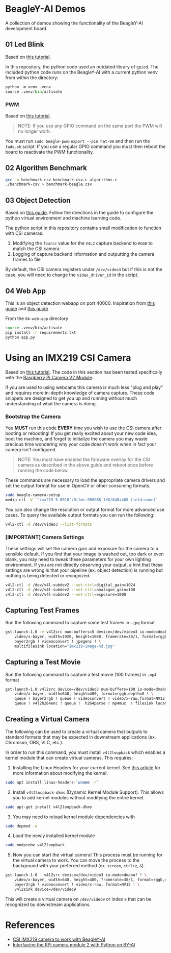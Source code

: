 # BeagleY-AI Demos

A collection of demos showing the functionality of the BeagleY-AI development board.

## 01 Led Blink

Based on [this tutorial](https://docs.beagleboard.org/boards/beagley/ai/demos/beagley-ai-using-gpio.html).

In this repository, the python code used an outdated library of `gpiod`.
The included python code runs on the BeagleY-AI with a current python venv from within the directory:

```python
python -m venv .venv
source .venv/bin/activate
```

### PWM

Based on [this tutorial](https://docs.beagleboard.org/boards/beagley/ai/demos/beagley-ai-using-pwm.html).

> NOTE: If you use any GPIO command on the same port the PWM will no longer work.

You must run `sudo beagle-pwm-export --pin hat-08` and then run the `fade.sh` script.
If you use a regular GPIO command you must then reboot the board to reactivate the PWM functionality.

## 02 Algorithm Benchmark

```bash
gcc -o benchmark-csv benchmark-csv.c algorithms.c
./benchmark-csv > benchmark-beagle.csv
```

## 03 Object Detection

Based on [this guide](https://docs.beagleboard.org/boards/beagley/ai/demos/beagley-ai-object-detection-tutorial.html).
Follow the directions in the guide to configure the python virtual environment and machine learning code.

The python script in this repository contains small modification to function with CSI cameras:

1. Modifying the `fourcc` value for the `V4L2` capture backend to `RGGB` to match the CSI camera
2. Logging of capture backend information and outputting the camera frames to file

By default, the CSI camera registers under `/dev/video3` but if this is not the case,
you will need to change the `video_driver_id` in the script.

## 04 Web App

This is an object detection webapp on port 40000.
Inspiration from [this guide](https://medium.com/better-programming/build-a-computer-vision-webapp-flask-opencv-and-mongodb-62a52d38738a)
and [this guide](https://medium.com/@draj0718/opencv-face-detection-deployment-in-flask-web-framework-1a9b9772d9fd)

From the `04-web-app` directory
```bash
source .venv/bin/activate
pip install -r requirements.txt
python app.py
```

# Using an IMX219 CSI Camera

Based on [this tutorial](https://docs.beagleboard.org/boards/beagley/ai/demos/beagley-ai-using-imx219-csi-cameras.html).
The code in this section has been tested specifically with the [Raspberry Pi Camera V2 Module](https://www.raspberrypi.com/products/camera-module-v2/).

If you are used to using webcams this camera is much less "plug and play" and requires more in-depth knowledge of camera capture.
These code snippets are designed to get you up and running without much understanding of what the camera is doing.

### Bootstrap the Camera

You **MUST** run this code **EVERY** time you wish to use the CSI camera after booting or rebooting!
If you get really excited about your new code idea, boot the machine, and forget to initialize the camera
you may waste precious time wondering why your code doesn't work when in fact your camera isn't configured.

> NOTE: You must have enabled the firmware overlay for the CSI camera as described in the above guide
> and reboot once before running the code below.

These commands are necessary to load the appropriate camera drivers and set the output format for use
in OpenCV or other consuming formats.

```bash
sudo beagle-camera-setup
media-ctl -V '"imx219 5-0010":0[fmt:SRGGB8_1X8/640x480 field:none]'
```

You can also change the resolution or output format for more advanced use cases.
To query the available output formats you can run the following:

```bash
v4l2-ctl -d /dev/video3 --list-formats
```

### [**IMPORTANT**] Camera Settings

These settings will set the camera gain and exposure for the camera to a sensible default.
If you find that your image is washed out, too dark or even blank, you may need to tweak these parameters
for your own lighting environment.
If you are not directly observing your output, a hint that these settings are wrong is that your
pipeline (ex. object detection) is running but nothing is being detected or recognized.

```bash
v4l2-ctl -d /dev/v4l-subdev2 --set-ctrl=digital_gain=1024
v4l2-ctl -d /dev/v4l-subdev2 --set-ctrl=analogue_gain=100
v4l2-ctl -d /dev/v4l-subdev2 --set-ctrl=exposure=1000
```

## Capturing Test Frames

Run the following command to capture some test frames in `.jpg` format

```bash
gst-launch-1.0 -v v4l2src num-buffers=5 device=/dev/video3 io-mode=dmabuf ! \
    video/x-bayer, width=1920, height=1080, framerate=30/1, format=rggb ! \
    bayer2rgb ! videoconvert ! jpegenc ! \
    multifilesink location="imx219-image-%d.jpg"
```

## Capturing a Test Movie

Run the following command to capture a test movie (100 frames) in `.mp4` format

```bash
gst-launch-1.0 v4l2src device=/dev/video3 num-buffers=100 io-mode=dmabuf ! \
    video/x-bayer, width=640, height=480, format=rggb,depth=8 ! \
    queue ! bayer2rgb ! queue ! videoconvert ! video/x-raw,format=NV12 ! \
    queue ! v4l2h264enc ! queue !  h264parse ! mp4mux  ! filesink location=imx219.mp4
```

## Creating a Virtual Camera

The following can be used to create a virtual camera that outputs to standard formats
that may be expected in downstream applications (ex. Chromium, OBS, VLC, etc.).

In order to run this command, you must install `v4l2loopback` which enables a kernel
module that can create virtual cameras. This requires:

1. Installing the Linux Headers for your current kernel. See [this article](https://docs.beagleboard.org/books/beaglebone-cookbook/07kernel/kernel.html)
   for more information about modifying the kernel.

```bash
sudo apt install linux-headers-`uname -r`
```

2. Install `v4l2loopback-dkms` (Dynamic Kernel Module Support). This allows you to add kernel modules
   without modifying the entire kernel.

```bash
sudo apt-get install v4l2loopback-dkms
```

3. You may need to reload kernel module dependencies with

```bash
sudo depmod -a
```

4. Load the newly installed kernel module

```bash
sudo modprobe v4l2loopback
```

5. Now you can start the virtual camera! This process must be running for the virtual camera to work.
   You can move the process to the background with your preferred method (ex. `screen`, `ctrl+z`, `&`).

```bash
gst-launch-1.0   v4l2src device=/dev/video3 io-mode=dmabuf ! \
    video/x-bayer, width=640, height=480, framerate=30/1, format=rggb,depth=8 ! \
    bayer2rgb ! videoconvert ! video/x-raw, format=NV12 ! \
    v4l2sink device=/dev/video9
```

This will create a virtual camera on `/dev/video9` or index `9` that can be recognized
by downstream applications.

# References

- [CSI IMX219 camera to work with BeagleY-AI](https://forum.beagleboard.org/t/csi-imx219-camera-to-work-with-beagley-ai/41235)
- [Interfacing the RPi camera module 2 with Python on BY-AI](https://forum.beagleboard.org/t/interfacing-the-rpi-camera-module-2-with-python-on-by-ai/41323)

